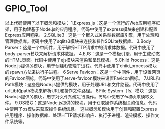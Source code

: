 # GPIO_Tool
以上代码使用了以下概念和模块：
1.Express.js：这是一个流行的Web应用程序框架，用于构建基于Node.js的应用程序。代码中使用了express模块来创建和配置Express应用程序。
2.SQLite3：这是一个嵌入式关系型数据库引擎，用于处理和管理数据库。代码中使用了sqlite3模块来连接和操作SQLite数据库。
3.Body Parser：这是一个中间件，用于解析HTTP请求中的请求体数据。代码中使用了body-parser模块来解析请求体数据。
4.EJS：这是一个模板引擎，用于生成动态的HTML页面。代码中使用了ejs模块来渲染和呈现模板。
5.Child Process：这是Node.js提供的模块，用于创建和管理子进程。代码中使用了child_process模块的spawn方法来执行子进程。
6.Serve Favicon：这是一个中间件，用于设置网页的Favicon图标。代码中使用了serve-favicon模块来设置Favicon图标。
7.URL和Path模块：这些是Node.js提供的模块，用于处理URL和文件路径。代码中使用了urlLib和path模块来解析URL和操作文件路径。
8.File System（fs）模块：这是Node.js提供的模块，用于对文件系统进行操作。代码中使用了fs模块来读取文件。
9.OS模块：这是Node.js提供的模块，用于获取操作系统相关的信息。代码中使用了os模块来获取操作系统信息。
这些概念和模块用于创建和配置Express应用程序、操作数据库、处理HTTP请求和响应、执行子进程、渲染模板、操作文件系统等。
